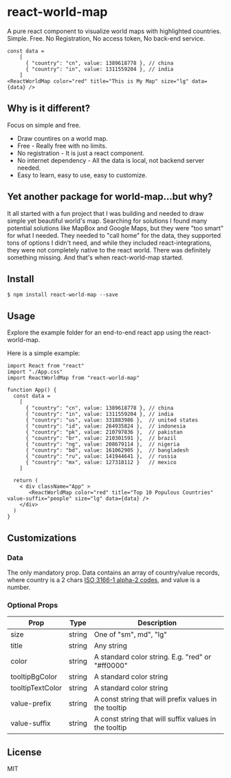 # react-world-map
A pure react component to visualize world maps with highlighted countries. Simple. Free. No Registration, No access token, No back-end service.

~~~
const data =
    [
      { "country": "cn", value: 1389618778 }, // china
      { "country": "in", value: 1311559204 }, // india
    ]
<ReactWorldMap color="red" title="This is My Map" size="lg" data={data} />
~~~

## Why is it different? 
Focus on simple and free. 

* Draw countires on a world map. 
* Free - Really free with no limits. 
* No registration - It is just a react component. 
* No internet dependency - All the data is local, not backend server needed. 
* Easy to learn, easy to use, easy to customize. 

## Yet another package for world-map...but why?

It all started with a fun project that I was building and needed to draw simple yet beautiful world's map. Searching for solutions I found many potential solutions like MapBox and Google Maps, but they were "too smart" for what I needed. They needed to "call home" for the data, they supported tons of options I didn't need, and while they included react-integrations, they were not completely native to the react world. There was definitely something missing. And that's when react-world-map started. 

## Install

~~~
$ npm install react-world-map --save
~~~

## Usage

Explore the example folder for an end-to-end react app using the react-world-map. 

Here is a simple example:

~~~
import React from "react"
import "./App.css"
import ReactWorldMap from "react-world-map"

function App() {
  const data =
    [
      { "country": "cn", value: 1389618778 }, // china
      { "country": "in", value: 1311559204 }, // india
      { "country": "us", value: 331883986 },  // united states
      { "country": "id", value: 264935824 },  // indonesia
      { "country": "pk", value: 210797836 },  // pakistan
      { "country": "br", value: 210301591 },  // brazil
      { "country": "ng", value: 208679114 },  // nigeria
      { "country": "bd", value: 161062905 },  // bangladesh
      { "country": "ru", value: 141944641 },  // russia
      { "country": "mx", value: 127318112 }   // mexico
    ]

  return (
    < div className="App" >
       <ReactWorldMap color="red" title="Top 10 Populous Countries" value-suffix="people" size="lg" data={data} />
    </div>
  )
}
~~~

## Customizations

### Data
The only mandatory prop. Data contains an array of country/value records, where country is a 2 chars [ISO 3166-1 alpha-2 codes](https://www.nationsonline.org/oneworld/country_code_list.htm), and value is a number.

### Optional Props

| Prop             | Type   | Description |
| ---------------- | ------ | ----------- |
| size             | string | One of "sm", md", "lg" |
| title            | string | Any string |
| color            | string | A standard color string. E.g. "red" or "#ff0000" |
| tooltipBgColor   | string | A standard color string |
| tooltipTextColor | string | A standard color string |
| value-prefix     | string | A const string that will prefix values in the tooltip |
| value-suffix     | string | A const string that will suffix values in the tooltip |

## License
MIT
